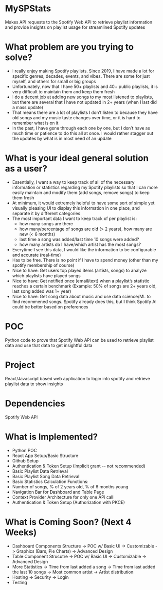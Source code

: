 # MySPStats
Makes API requests to the Spotify Web API to retrieve playlist information and provide insights on playlist usage for streamlined Spotify updates

# What problem are you trying to solve?
- I really enjoy making Spotify playlists. Since 2019, I have made a lot for specific genres, decades, events, and vibes. There are some for just myself, and others for small or big groups
- Unfortunately, now that I have 50+ playlists and 40+ public playlists, it is very difficult to maintain them and keep them fresh
- I do a decent job at adding new songs to my most listened to playlists, but there are several that I have not updated in 2+ years (when I last did a mass update)
- That means there are a lot of playlists I don’t listen to because they have old songs and my music taste changes over time, or it is hard to remember what is on it
- In the past, I have gone through each one by one, but I don’t have as much time or patience to do this all at once. I would rather stagger out the updates by what is in most need of an update

# What is your ideal general solution as a user?
- Essentially, I want a way to keep track of all of the necessary information or statistics regarding my Spotify playlists so that I can more easily maintain and modify them (add songs, remove songs) to keep them fresh
- At minimum, it would extremely helpful to have some sort of simple yet visually pleasing UI to display this information in one place, and separate it by different categories
- The most important data I want to keep track of per playlist is:
  - how many songs are there
  - how many/percentage of songs are old (> 2 years), how many are new (< 6 months)
  - last time a song was added/last time 10 songs were added?
  - how many artists do I have/which artist has the most songs?
- Everytime I see this data, I would like the information to be configurable and accurate (real-time)
- Has to be free. There is no point if I have to spend money (other than my spotify membership of course)
- Nice to have: Get users top played items (artists, songs) to analyze which playlists have played songs
- Nice to have: Get notified once (email/text) when a playlist’s statistic reaches a certain benchmark (Example: 50% of songs are 2+ years old, last song added was 1+ year)
- Nice to have: Get song data about music and use data science/ML to find recommened songs. Spotify already does this, but I think Spotify AI could be better based on preferences

# POC
Python code to prove that Spotify Web API can be used to retrieve playlist data and use that data to get insightful data

# Project
React/Javascript based web application to login into spotify and retrieve playlist data to show insights

# Dependencies
Spotify Web API

# What is Implemented?
- Python POC
- React App Setup/Basic Structure
- Github Setup
- Authentication & Token Setup (Implicit grant -- not recommended)
- Basic Playlist Data Retrieval
- Basic Playlist Song Data Retrieval
- Basic Statistics Calculation Functions: 
-   Number of songs, % of 2 years old, % of 6 months young
- Navigation Bar for Dashboard and Table Page
- Context Provider Architecture for only one API call
- Authentication & Token Setup (Authorization with PKCE)

# What is Coming Soon? (Next 4 Weeks)
- Dashboard Components Structure
-> POC w/ Basic UI
-> Customizable
-> Graphics (Bars, Pie Charts)
-> Advanced Design
- Table Component Strucutre
-> POC w/ Basic UI
-> Customizable
-> Advanced Design
- More Statistics
-> Time from last added a song
-> Time from last added the last 10 songs
-> Most common artist
-> Artist distribution
- Hosting
-> Security
-> Login
- Testing
